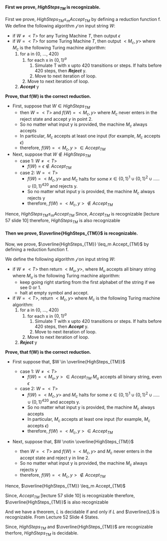 <!-- Lecture 52 Slide 4 States:
**<span style="color:red">A language L is decidable</span>** if and only if **<span style="color:purple">L is recognizable</span>** and **<span style="color:blue">the complement of L is recognizable<span>**.

- We are to prove, $HighSteps_{TM}$ is decideable.
- So the above statement becomes:
**<span style="color:red">A language $HighSteps_{TM}$ is decidable</span>** if and only if **<span style="color:purple">$HighSteps_{TM}$ is recognizable</span>** and **<span style="color:blue">the complement of $HighSteps_{TM}$ is recognizable<span>**.
or,
**<span style="color:red">A language $HighSteps_{TM}$ is decidable</span>** if and only if **<span style="color:purple">$HighSteps_{TM}$ is recognizable</span>** and **<span style="color:blue">$\overline{HighSteps_{TM}}$ is recognizable<span>**.

:star:The only recognizable language we have so far is **<span style="color:blue">$Accept_{TM}$</span>**

:boom:**We need to prove that**, <span style="color:blue">$HighSteps_{TM} \leq_{m} Accept_{TM}$</span> and <span style="color:purple">$\overline{HighSteps_{TM}} \leq_{m} Accept_{TM}$</span>

:bulb: For an iterative example of reduction function example check lecture 59 slide 4 and 5

:bulb: Check lecture 60 Slide 16 for stepped TM pseudocode.  -->

#### First we prove, $HighSteps_{TM}$ is recognizable.
First we prove, $HighSteps_{TM} \leq_m Accept_{TM}$ by defining a reduction function f.
We define the following algorithm $\mathscr{f}$ on input string $W$:
-  if $W \not ={<T>}$ for any Turing Machine $T$, then output $\epsilon$
-  if $W=<T>$ for some Turing Machine $T$, then output $<M_c, y>$ where $M_c$ is the following Turing machine algorithm:
   1. for a in {0, ..., 420}
      1. for each x in $\{0, 1\}^a$
         1. Simulate T with x upto 420 transitions or steps. If halts before 420 steps, then ***Reject*** y.
         2. Move to next iteration of loop.
      2. Move to next iteration of loop.
   2. ***Accept*** y

**Prove, that f(W) is the correct reduction.**

-  First, suppose that $W \in HighSteps_{TM}$
   -  then $W = <T>$ and $f(W) = <M_c, y>$ where $M_c$ never enters in the reject state and accept $y$ in point 2.
   -  So no matter what input y is provided, the machine $M_c$ always accepts
   -  In particular, $M_c$ accepts at least one input (for example, $M_c$ accepts $\epsilon$)
   -  therefore, $f(W)=<M_c, y> \in Accept_{TM}$
-  Next, suppose that $W \notin HighSteps_{TM}$
   -  case 1: $W \not ={<T>}$
      -  $f(W) = \epsilon \notin Accept_{TM}$
   -  case 2: $W = <T>$ 
      -  $f(W)=<M_c, y>$ and $M_c$ halts for some $x \in \{0, 1\}^1 \cup \{0, 1\}^2 \cup .....\cup \{0, 1\}^{420}$ and rejects y.
      -  So no matter what input y is provided, the machine $M_c$ always rejects y
      -  therefore, $f(W)=<M_c, y> \notin Accept_{TM}$

Hence, $HighSteps_{TM} \leq_m Accept_{TM}$
Since, $Accept_{TM}$ is recognizable [lecture 57 slide 10] therefore, $HighSteps_{TM}$ is also recognizable

#### Then we prove, $\overline{HighSteps_{TM}}$ is recognizable.
Now, we prove, $\overline{HighSteps_{TM}} \leq_m Accept_{TM}$ by defining a reduction function f.

We define the following algorithm $\mathscr{f}$ on input string $W$:
-  if $W \not ={<T>}$ then return $<M_u, y>$, where $M_u$ accepts all binary string
where $M_u$ is the following Turing machine algorithm:
     - keep going right starting from the first alphabet of the string if we see 0 or 1.
     - halt at empty symbol and accept.
-  if $W =<T>$, return $<M_c, y>$ where $M_c$ is the following Turing machine algorithm:
   1. for a in {0, ..., 420}
      1. for each x in $\{0, 1\}^a$
         1. Simulate T with x upto 420 transitions or steps. If halts before 420 steps, then ***Accept*** y.
         2. Move to next iteration of loop.
      2. Move to next iteration of loop.
   2. ***Reject*** y

**Prove, that f(W) is the correct reduction.**

-  First suppose that, $W \in \overline{HighSteps_{TM}}$
   -  case 1: $W \not ={<T>}$
      -  $f(W) = <M_u, y> \in Accept_{TM}$ $M_u$ accepts all binary string, even $\epsilon$
   -  case 2: $W = <T>$ 
      -  $f(W)=<M_c, y>$ and $M_c$ halts for some $x \in \{0, 1\}^1 \cup \{0, 1\}^2 \cup .....\cup \{0, 1\}^{420}$ and accepts y.
      -  So no matter what input y is provided, the machine $M_c$ always accepts
      -  In particular, $M_c$ accepts at least one input (for example, $M_c$ accepts $\epsilon$)
      -  therefore, $f(W)=<M_c, y> \in Accept_{TM}$

-  Next, suppose that, $W \notin \overline{HighSteps_{TM}}$
   -  then $W = <T>$ and $f(W) = <M_c, y>$ and $M_c$ never enters in the accept state and reject y in line 2.
   -  So no matter what input y is provided, the machine $M_c$ always rejects y
   -  therefore, $f(W)=<M_c, y> \notin Accept_{TM}$


Hence, $\overline{HighSteps_{TM}} \leq_m Accept_{TM}$

Since, $Accept_{TM}$  [lecture 57 slide 10] is recognizable therefore, $\overline{HighSteps_{TM}}$ is also recognizable

And we have a theorem, $L$ is decidable if and only if $L$ and $\overline{L}$ is recognizable. From Lecture 52 Slide 4 States.

Since, $HighSteps_{TM}$ and $\overline{HighSteps_{TM}}$ are recognizable therfore, $HighSteps_{TM}$ is decidable.